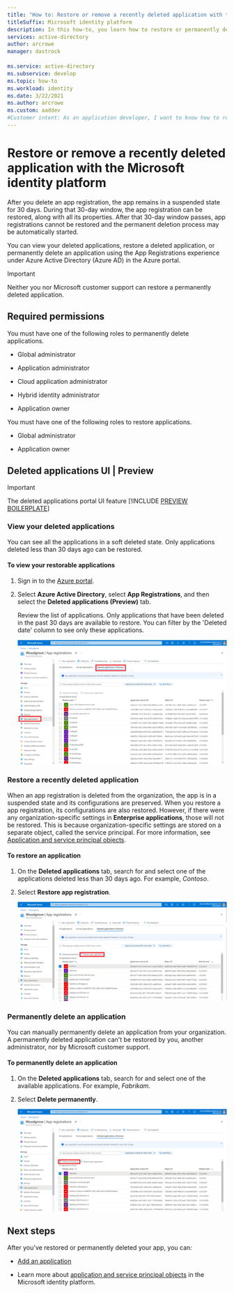 ```yaml
---
title: "How to: Restore or remove a recently deleted application with the Microsoft identity platform | Azure"
titleSuffix: Microsoft identity platform
description: In this how-to, you learn how to restore or permanently delete a recently deleted application registered with the Microsoft identity platform.
services: active-directory
author: arcrowe
manager: dastrock

ms.service: active-directory
ms.subservice: develop
ms.topic: how-to
ms.workload: identity
ms.date: 3/22/2021
ms.author: arcrowe
ms.custom: aaddev
#Customer intent: As an application developer, I want to know how to restore or permanently delete my recently deleted application from the Microsoft identity platform.
---
```


# Restore or remove a recently deleted application with the Microsoft identity platform
After you delete an app registration, the app remains in a suspended state for 30 days. During that 30-day window, the app registration can be restored, along with all its properties. After that 30-day window passes, app registrations cannot be restored and the permanent deletion process may be automatically started.

You can view your deleted applications, restore a deleted application, or permanently delete an application using the App Registrations experience under Azure Active Directory (Azure AD) in the Azure portal.

>[!Important]
>Neither you nor Microsoft customer support can restore a permanently deleted application.

## Required permissions
You must have one of the following roles to permanently delete applications.

- Global administrator

- Application administrator

- Cloud application administrator

- Hybrid identity administrator

- Application owner

You must have one of the following roles to restore applications.

- Global administrator

- Application owner

## Deleted applications UI | Preview

> [!IMPORTANT]
> The deleted applications portal UI feature [!INCLUDE [PREVIEW BOILERPLATE](../../../includes/active-directory-develop-preview.md)]

### View your deleted applications
You can see all the applications in a soft deleted state.  Only applications deleted less than 30 days ago can be restored.

#### To view your restorable applications
1. Sign in to the [Azure portal](https://portal.azure.com/).

2. Select **Azure Active Directory**, select **App Registrations**, and then select the **Deleted applications (Preview)** tab.

    Review the list of applications. Only applications that have been deleted in the past 30 days are available to restore. You can filter by the 'Deleted date' column to see only these applications.

    ![App registrations - Deleted applications tab](media/quickstart-restore-app/app-reg-deleted-applications.png)

### Restore a recently deleted application

When an app registration is deleted from the organization, the app is in a suspended state and its configurations are preserved. When you restore a app registration, its configurations are also restored.  However, if there were any organization-specific settings in **Enterprise applications**, those will not be restored.  This is because organization-specific settings are stored on a separate object, called the service principal.  For more information, see [Application and service principal objects](app-objects-and-service-principals.md). 


#### To restore an application
1. On the **Deleted applications** tab, search for and select one of the applications deleted less than 30 days ago. For example, _Contoso_.

2. Select **Restore app registration**.

    ![App registrations - Deleted applications tab, with Restore app registration option highlighted](media/quickstart-restore-app/app-reg-restore-app.png)

### Permanently delete an application
You can manually permanently delete an application from your organization. A permanently deleted application can't be restored by you, another administrator, nor by Microsoft customer support.

#### To permanently delete an application

1. On the **Deleted applications** tab, search for and select one of the available applications. For example, _Fabrikam_.

2. Select **Delete permanently**.

    ![App registrations - Deleted applications tab, with Delete permanently option highlighted](media/quickstart-restore-app/app-reg-permanently-delete-app.png)

## Next steps
After you've restored or permanently deleted your app, you can:

- [Add an application](quickstart-register-app.md)

- Learn more about [application and service principal objects](app-objects-and-service-principals.md) in the Microsoft identity platform.
